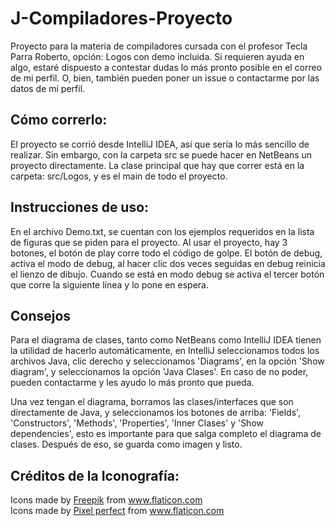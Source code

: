 # J-Compiladores-Proyecto
Proyecto para la materia de compiladores cursada con el profesor Tecla Parra Roberto, opción: Logos con demo incluida.
Si requieren ayuda en algo, estaré dispuesto a contestar dudas lo más pronto posible en el correo de mi perfil. O,
bien, también pueden poner un issue o contactarme por las datos de mi perfil.

## Cómo correrlo:
El proyecto se corrió desde IntelliJ IDEA, así que sería lo más sencillo de realizar. Sin embargo, con la carpeta src se
puede hacer en NetBeans un proyecto directamente. La clase principal que hay que correr está en la carpeta: src/Logos, y
es el main de todo el proyecto.

## Instrucciones de uso:
En el archivo Demo.txt, se cuentan con los ejemplos requeridos en la lista de figuras que se piden para el proyecto. 
Al usar el proyecto, hay 3 botones, el botón de play corre todo el código de golpe.
El botón de debug, activa el modo de debug, al hacer clic dos veces seguidas en debug reinicia el lienzo de dibujo.
Cuando se está en modo debug se activa el tercer botón que corre la siguiente línea y lo pone en espera.

## Consejos
Para el diagrama de clases, tanto como NetBeans como IntelliJ IDEA tienen la utilidad de hacerlo automáticamente, en
IntelliJ seleccionamos todos los archivos Java, clic derecho y seleccionamos 'Diagrams', en la opción 'Show diagram', 
y seleccionamos la opción 'Java Clases'. En caso de no poder, pueden contactarme y les ayudo lo más pronto que pueda.

Una vez tengan el diagrama, borramos las clases/interfaces que son directamente de Java, y seleccionamos los botones de
arriba: 'Fields', 'Constructors', 'Methods', 'Properties', 'Inner Clases' y 'Show dependencies', esto es importante para
que salga completo el diagrama de clases. Después de eso, se guarda como imagen y listo.

## Créditos de la Iconografía:
<div>Icons made by <a href="https://www.freepik.com" title="Freepik">Freepik</a> from <a href="https://www.flaticon.com/" title="Flaticon">www.flaticon.com</a></div>
<div>Icons made by <a href="https://www.flaticon.com/authors/pixel-perfect" title="Pixel perfect">Pixel perfect</a> from <a href="https://www.flaticon.com/" title="Flaticon">www.flaticon.com</a></div>
